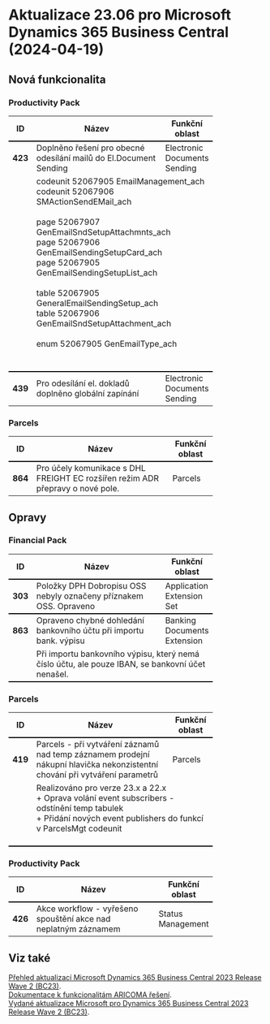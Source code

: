 ﻿# Aktualizace 23.06 pro Microsoft Dynamics 365 Business Central (2024-04-19)

## Nová funkcionalita

### Productivity Pack
<table style="width:80%"><tr><th style="width:8%">ID</th><th style="width:70%">Název</th><th style="width:22%">Funkční oblast</th></tr>
<tr>
        <td style="border-top: 2px solid #000;"><b>423</b></td>
        <td style="border-top: 2px solid #000;">Doplněno řešení pro obecné odesílání mailů do El.Document Sending</td>
        <td style="border-top: 2px solid #000;">Electronic Documents Sending</td>
        </tr><tr>
            <td style="border-bottom: 2px solid #000;"></td>
            <td style="border-bottom: 2px solid #000;" colspan="2"><div><span style="box-sizing:border-box;">codeunit 52067905 EmailManagement_ach<br style="box-sizing:border-box;"></span><div style="box-sizing:border-box;">codeunit 52067906 SMActionSendEMail_ach<br style="box-sizing:border-box;"> </div><div style="box-sizing:border-box;"><br style="box-sizing:border-box;"> </div><div style="box-sizing:border-box;">page 52067907 GenEmailSndSetupAttachmnts_ach<br style="box-sizing:border-box;"> </div><div style="box-sizing:border-box;">page 52067906 GenEmailSendingSetupCard_ach<br style="box-sizing:border-box;"> </div><div style="box-sizing:border-box;">page 52067905 GenEmailSendingSetupList_ach<br style="box-sizing:border-box;"> </div><div style="box-sizing:border-box;"><br style="box-sizing:border-box;"> </div><div style="box-sizing:border-box;">table 52067905 GeneralEmailSendingSetup_ach<br style="box-sizing:border-box;"> </div><div style="box-sizing:border-box;">table 52067906 GenEmailSndSetupAttachment_ach<br style="box-sizing:border-box;"> </div><div style="box-sizing:border-box;"><br style="box-sizing:border-box;"> </div><div style="box-sizing:border-box;">enum 52067905 GenEmailType_ach<br style="box-sizing:border-box;"> </div><div style="box-sizing:border-box;"><br style="box-sizing:border-box;color:rgba(0, 0, 0, 0.9);"> </div><br> </div></td>
            </tr><tr>
        <td style="border-top: 2px solid #000;"><b>439</b></td>
        <td style="border-top: 2px solid #000;"> Pro odesílání el. dokladů doplněno globální zapínání </td>
        <td style="border-top: 2px solid #000;">Electronic Documents Sending</td>
        </tr> </table>

### Parcels
<table style="width:80%"><tr><th style="width:8%">ID</th><th style="width:70%">Název</th><th style="width:22%">Funkční oblast</th></tr>
<tr>
        <td style="border-top: 2px solid #000;"><b>864</b></td>
        <td style="border-top: 2px solid #000;">Pro účely komunikace s DHL FREIGHT EC rozšířen režim ADR přepravy o nové pole.</td>
        <td style="border-top: 2px solid #000;">Parcels</td>
        </tr> </table>

## Opravy

### Financial Pack
<table style="width:80%"><tr><th style="width:8%">ID</th><th style="width:70%">Název</th><th style="width:22%">Funkční oblast</th></tr>
<tr>
        <td style="border-top: 2px solid #000;"><b>303</b></td>
        <td style="border-top: 2px solid #000;">Položky DPH Dobropisu OSS nebyly označeny příznakem OSS. Opraveno</td>
        <td style="border-top: 2px solid #000;">Application Extension Set</td>
        </tr><tr>
        <td style="border-top: 2px solid #000;"><b>863</b></td>
        <td style="border-top: 2px solid #000;">Opraveno chybné dohledání bankovního účtu při importu bank. výpisu</td>
        <td style="border-top: 2px solid #000;">Banking Documents Extension</td>
        </tr><tr>
            <td style="border-bottom: 2px solid #000;"></td>
            <td style="border-bottom: 2px solid #000;" colspan="2"><div>Při importu bankovního výpisu, který nemá číslo účtu, ale pouze IBAN, se bankovní účet nenašel.<br> </div></td>
            </tr> </table>

### Parcels
<table style="width:80%"><tr><th style="width:8%">ID</th><th style="width:70%">Název</th><th style="width:22%">Funkční oblast</th></tr>
<tr>
        <td style="border-top: 2px solid #000;"><b>419</b></td>
        <td style="border-top: 2px solid #000;">Parcels - při vytváření záznamů nad temp záznamem prodejní nákupní hlavička nekonzistentní chování při vytváření parametrů</td>
        <td style="border-top: 2px solid #000;">Parcels</td>
        </tr><tr>
            <td style="border-bottom: 2px solid #000;"></td>
            <td style="border-bottom: 2px solid #000;" colspan="2"><div><div style="box-sizing:border-box;margin:0px;color:rgba(0, 0, 0, 0.9);">Realizováno pro verze 23.x a 22.x </div><div style="box-sizing:border-box;margin:0px;color:rgba(0, 0, 0, 0.9);">+ Oprava volání event subscribers - odstínění temp tabulek </div><div style="box-sizing:border-box;margin:0px;color:rgba(0, 0, 0, 0.9);">+ Přidání nových event publishers do funkcí v ParcelsMgt codeunit </div><br> </div></td>
            </tr> </table>

### Productivity Pack
<table style="width:80%"><tr><th style="width:8%">ID</th><th style="width:70%">Název</th><th style="width:22%">Funkční oblast</th></tr>
<tr>
        <td style="border-top: 2px solid #000;"><b>426</b></td>
        <td style="border-top: 2px solid #000;">Akce workflow - vyřešeno spouštění akce nad neplatným záznamem</td>
        <td style="border-top: 2px solid #000;">Status Management</td>
        </tr> </table>

## Viz také 

[Přehled aktualizací Microsoft Dynamics 365 Business Central 2023 Release Wave 2 (BC23)](Updates-bc23.md).  
[Dokumentace k funkcionalitám ARICOMA řešení](https://muj.autocont.cz/docs/cs-cz/dynamics365/business-central/AC-Solutions/ac-solutions.html).  
[Vydané aktualizace Microsoft pro Dynamics 365 Business Central 2023 Release Wave 2 (BC23)](https://support.microsoft.com/en-us/topic/released-updates-for-microsoft-dynamics-365-business-central-2023-release-wave-2-7a4f98e8-66b9-4484-9bc1-66c466d8a82d).  

